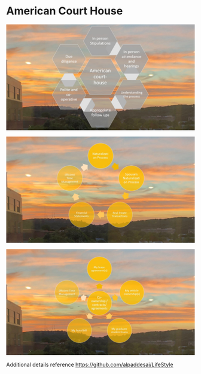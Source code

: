 # American Court House

![image](AmericanCourthouse.jpg)

![image](InfinityPool.jpg)

![image](Co-ownership.jpg)

Additional details reference https://github.com/alpaddesai/LifeStyle
